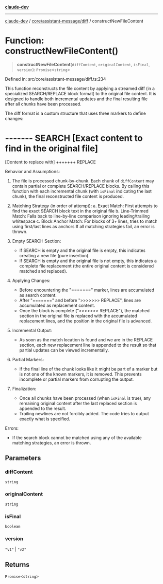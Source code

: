 [**claude-dev**](../../../../README.md)

***

[claude-dev](../../../../README.md) / [core/assistant-message/diff](../README.md) / constructNewFileContent

# Function: constructNewFileContent()

> **constructNewFileContent**(`diffContent`, `originalContent`, `isFinal`, `version`): `Promise`\<`string`\>

Defined in: src/core/assistant-message/diff.ts:234

This function reconstructs the file content by applying a streamed diff (in a
specialized SEARCH/REPLACE block format) to the original file content. It is designed
to handle both incremental updates and the final resulting file after all chunks have
been processed.

The diff format is a custom structure that uses three markers to define changes:

  ------- SEARCH
  [Exact content to find in the original file]
  =======
  [Content to replace with]
  +++++++ REPLACE

Behavior and Assumptions:
1. The file is processed chunk-by-chunk. Each chunk of `diffContent` may contain
   partial or complete SEARCH/REPLACE blocks. By calling this function with each
   incremental chunk (with `isFinal` indicating the last chunk), the final reconstructed
   file content is produced.

2. Matching Strategy (in order of attempt):
   a. Exact Match: First attempts to find the exact SEARCH block text in the original file
   b. Line-Trimmed Match: Falls back to line-by-line comparison ignoring leading/trailing whitespace
   c. Block Anchor Match: For blocks of 3+ lines, tries to match using first/last lines as anchors
   If all matching strategies fail, an error is thrown.

3. Empty SEARCH Section:
   - If SEARCH is empty and the original file is empty, this indicates creating a new file
     (pure insertion).
   - If SEARCH is empty and the original file is not empty, this indicates a complete
     file replacement (the entire original content is considered matched and replaced).

4. Applying Changes:
   - Before encountering the "=======" marker, lines are accumulated as search content.
   - After "=======" and before ">>>>>>> REPLACE", lines are accumulated as replacement content.
   - Once the block is complete (">>>>>>> REPLACE"), the matched section in the original
     file is replaced with the accumulated replacement lines, and the position in the original
     file is advanced.

5. Incremental Output:
   - As soon as the match location is found and we are in the REPLACE section, each new
     replacement line is appended to the result so that partial updates can be viewed
     incrementally.

6. Partial Markers:
   - If the final line of the chunk looks like it might be part of a marker but is not one
     of the known markers, it is removed. This prevents incomplete or partial markers
     from corrupting the output.

7. Finalization:
   - Once all chunks have been processed (when `isFinal` is true), any remaining original
     content after the last replaced section is appended to the result.
   - Trailing newlines are not forcibly added. The code tries to output exactly what is specified.

Errors:
- If the search block cannot be matched using any of the available matching strategies,
  an error is thrown.

## Parameters

### diffContent

`string`

### originalContent

`string`

### isFinal

`boolean`

### version

`"v1"` | `"v2"`

## Returns

`Promise`\<`string`\>

